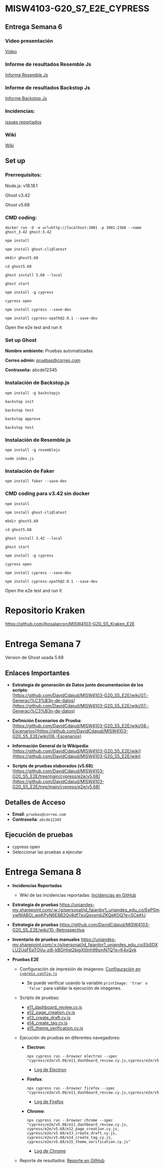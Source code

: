 # MISW4103-G20_S7_E2E_CYPRESS
## Entrega Semana 6
### Video presentación

[Video](https://uniandes-my.sharepoint.com/:v:/g/personal/d_caycedod_uniandes_edu_co/Edzy5jMAR9ZIqr0SfEPWh78BXHstLFql8uRMxQnqfk3N3A?nav=eyJyZWZlcnJhbEluZm8iOnsicmVmZXJyYWxBcHAiOiJPbmVEcml2ZUZvckJ1c2luZXNzIiwicmVmZXJyYWxBcHBQbGF0Zm9ybSI6IldlYiIsInJlZmVycmFsTW9kZSI6InZpZXciLCJyZWZlcnJhbFZpZXciOiJNeUZpbGVzTGlua0RpcmVjdCJ9fQ&e=kIdga1)

### Informe de resultados Resemble Js

[Informe Resemble Js](https://github.com/DavidCdajud/MISW4103-G20_S5_E2E/blob/develop/cypress/reporte_resemblejs/informe_resultados.html)

### Informe de resultados Backstop Js

[Informe Backstop Js](https://github.com/DavidCdajud/MISW4103-G20_S5_E2E/blob/develop/backstop_data/html_report/index.html)

### Incidencias:

[issues reportados](https://github.com/DavidCdajud/MISW4103-G20_S5_E2E/issues)

### Wiki 

[Wiki](https://github.com/DavidCdajud/MISW4103-G20_S5_E2E/wiki)


## Set up

### Prerrequisitos:

Node.js: v18.18.1
  
Ghost v3.42
  
Ghost v5.68

### CMD coding:

```
docker run -d -e url=http://localhost:3001 -p 3001:2368 --name ghost_3.42 ghost:3.42

npm install

npm install ghost-cli@latest

mkdir ghost5.68

cd ghost5.68

ghost install 5.68 --local

ghost start

npm install -g cypress

cypress open

npm install cypress --save-dev

npm install cypress-xpath@2.0.1 --save-dev
```

Open the e2e test and run it


### Set up Ghost

**Nombre ambiente:** Pruebas automatizadas

**Correo admin:** pruebas@correo.com

**Contraseña:** abcde12345

### Instalación de Backstop.js
```
npm install -g backstopjs

backstop init

backstop test

backstop approve

backstop test
```

### Instalación de Resemble.js

```
npm install -g resemblejs

node index.js

```
### Instalación de Faker

```
npm install faker --save-dev
```

### CMD coding para v3.42 sin docker
```
npm install

npm install ghost-cli@latest

mkdir ghost5.68

cd ghost5.68

ghost install 3.42 --local

ghost start

npm install -g cypress

cypress open

npm install cypress --save-dev

npm install cypress-xpath@2.0.1 --save-dev
```

Open the e2e test and run it

# Repositorio Kraken
https://github.com/jhosalarcon/MISW4103-G20_S5_Kraken_E2E

# Entrega Semana 7

Version de Ghost usada 5.68

## Enlaces Importantes

- **Estrategia de generación de Datos junto documentacion de los scripts**:  
  [https://github.com/DavidCdajud/MISW4103-G20_S5_E2E/wiki/07.-Generaci%C3%B3n-de-datos](https://github.com/DavidCdajud/MISW4103-G20_S5_E2E/wiki/07.-Generaci%C3%B3n-de-datos)

- **Definición Escenarios de Prueba**:  
  [https://github.com/DavidCdajud/MISW4103-G20_S5_E2E/wiki/08.-Escenarios](https://github.com/DavidCdajud/MISW4103-G20_S5_E2E/wiki/08.-Escenarios)

- **Información General de la Wikipedia**:  
  [https://github.com/DavidCdajud/MISW4103-G20_S5_E2E/wiki](https://github.com/DavidCdajud/MISW4103-G20_S5_E2E/wiki)

- **Scripts de pruebas elaborados (v5.68)**:  
  [https://github.com/DavidCdajud/MISW4103-G20_S5_E2E/tree/main/cypress/e2e/v5.68](https://github.com/DavidCdajud/MISW4103-G20_S5_E2E/tree/main/cypress/e2e/v5.68)

## Detalles de Acceso

- **Email**: `pruebas@correo.com`
- **Contraseña**: `abcde12345`

## Ejecución de pruebas 

- cypress open
- Seleccionar las pruebas a ejecutar

# Entrega Semana 8

- **Incidencias Reportadas**

  - Wiki de las incidencias reportadas: [Incidencias en GitHub](https://github.com/DavidCdajud/MISW4103-G20_S5_E2E/issues)

- **Estrategia de pruebas**
  https://uniandes-my.sharepoint.com/:w:/g/personal/jd_fajardor1_uniandes_edu_co/EeP0mywNIABGi_wpKPyN6E8B2Qy8df7xuQqvsmbZKQeKOQ?e=SCeiHJ
- **Estrategia de pruebas**
  https://github.com/DavidCdajud/MISW4103-G20_S5_E2E/wiki/10.-Retrospectiva
- **Inventario de pruebas manuales**
  https://uniandes-my.sharepoint.com/:x:/g/personal/jd_fajardor1_uniandes_edu_co/EbSDXLU2UqFEpTOVu-zj6-kBGHIgt2bjgXI0nh99sjnN7Q?e=K4xQyk

- **Pruebas E2E**

  - Configuración de impresión de imágenes: [Configuración en `cypress.config.js`](https://github.com/DavidCdajud/MISW4103-G20_S5_E2E/blob/develop/cypress.config.js)
      - Se puede verificar usando la variable `printImage: 'true' o 'false'` para validar la ejecución de imágenes.

  - Scripts de pruebas:
    - [e11_dashboard_review.cy.js](https://github.com/DavidCdajud/MISW4103-G20_S5_E2E/blob/develop/cypress/e2e/v5.68/e11_dashboard_review.cy.js)
    - [e12_page_creation.cy.js](https://github.com/DavidCdajud/MISW4103-G20_S5_E2E/blob/develop/cypress/e2e/v5.68/e12_page_creation.cy.js)
    - [e13_create_draft.cy.js](https://github.com/DavidCdajud/MISW4103-G20_S5_E2E/blob/develop/cypress/e2e/v5.68/e13_create_draft.cy.js)
    - [e14_create_tag.cy.js](https://github.com/DavidCdajud/MISW4103-G20_S5_E2E/blob/develop/cypress/e2e/v5.68/e14_create_tag.cy.js)
    - [e15_theme_verification.cy.js](https://github.com/DavidCdajud/MISW4103-G20_S5_E2E/blob/develop/cypress/e2e/v5.68/e15_theme_verification.cy.js)

  - Ejecución de pruebas en diferentes navegadores:
    - **Electron**:
      ```
      npx cypress run --browser electron --spec "cypress/e2e/v5.68/e11_dashboard_review.cy.js,cypress/e2e/v5.68/e12_page_creation.cy.js,cypress/e2e/v5.68/e13_create_draft.cy.js,cypress/e2e/v5.68/e14_create_tag.cy.js,cypress/e2e/v5.68/e15_theme_verification.cy.js"
      ```
      - [Log de Electron](https://github.com/DavidCdajud/MISW4103-G20_S5_E2E/blob/develop/pruebase2emultiplesnavegadores/log-electron.txt)

    - **Firefox**:
      ```
      npx cypress run --browser firefox --spec "cypress/e2e/v5.68/e11_dashboard_review.cy.js,cypress/e2e/v5.68/e12_page_creation.cy.js,cypress/e2e/v5.68/e13_create_draft.cy.js,cypress/e2e/v5.68/e14_create_tag.cy.js,cypress/e2e/v5.68/e15_theme_verification.cy.js"
      ```
      - [Log de Firefox](https://github.com/DavidCdajud/MISW4103-G20_S5_E2E/blob/develop/pruebase2emultiplesnavegadores/log-firefox.txt)

    - **Chrome**:
      ```
      npx cypress run --browser chrome --spec "cypress/e2e/v5.68/e11_dashboard_review.cy.js, cypress/e2e/v5.68/e12_page_creation.cy.js, cypress/e2e/v5.68/e13_create_draft.cy.js, cypress/e2e/v5.68/e14_create_tag.cy.js, cypress/e2e/v5.68/e15_theme_verification.cy.js"
      ```
      - [Log de Chrome](https://github.com/DavidCdajud/MISW4103-G20_S5_E2E/blob/develop/pruebase2emultiplesnavegadores/log-chrome.txt)

  - Reporte de resultados: [Reporte en GitHub](https://github.com/DavidCdajud/MISW4103-G20_S5_E2E/tree/develop/pruebase2emultiplesnavegadores)
